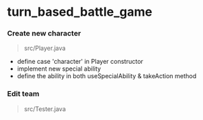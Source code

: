 # turn_based_battle_game

### Create new character
> src/Player.java
- define case 'character' in Player constructor
- implement new special ability
- define the ability in both useSpecialAbility & takeAction method

### Edit team
> src/Tester.java
